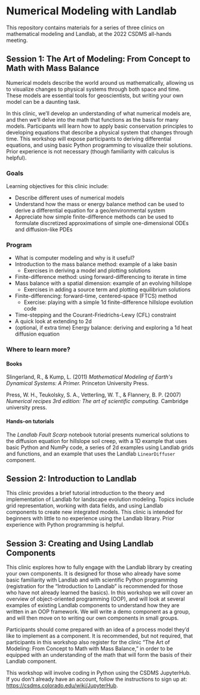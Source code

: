 # Numerical Modeling with Landlab

This repository contains materials for a series of three clinics on mathematical modeling and Landlab, at the 2022 CSDMS all-hands meeting.

## Session 1: The Art of Modeling: From Concept to Math with Mass Balance

Numerical models describe the world around us mathematically, allowing us to visualize changes to physical systems through both space and time. These models are essential tools for geoscientists, but writing your own model can be a daunting task.

In this clinic, we’ll develop an understanding of what numerical models are, and then we’ll delve into the math that functions as the basis for many models. Participants will learn how to apply basic conservation principles to developing equations that describe a physical system that changes through time. This workshop will expose participants to deriving differential equations, and using basic Python programming to visualize their solutions. Prior experience is not necessary (though familiarity with calculus is helpful).

### Goals

Learning objectives for this clinic include:

- Describe different uses of numerical models
- Understand how the mass or energy balance method can be used to derive a differential equation for a geo/environmental system
- Appreciate how simple finite-difference methods can be used to formulate discretized approximations of simple one-dimensional ODEs and diffusion-like PDEs

### Program

- What is computer modeling and why is it useful?
- Introduction to the mass balance method: example of a lake basin
  - Exercises in deriving a model and plotting solutions
- Finite-difference method: using forward-differencing to iterate in time 
- Mass balance with a spatial dimension: example of an evolving hillslope
  - Exercises in adding a source term and plotting equilibrium solutions
- Finite-differencing: forward-time, centered-space (FTCS) method
  - Exercise: playing with a simple 1d finite-difference hillslope evolution code
- Time-stepping and the Courant-Friedrichs-Lewy (CFL) constraint
- A quick look at extending to 2d
- (optional, if extra time) Energy balance: deriving and exploring a 1d heat diffusion equation


### Where to learn more?

#### Books

Slingerland, R., & Kump, L. (2011) *Mathematical Modeling of Earth's Dynamical Systems: A Primer.* Princeton University Press.

Press, W. H., Teukolsky, S. A., Vetterling, W. T., & Flannery, B. P. (2007) *Numerical recipes 3rd edition: The art of scientific computing.* Cambridge university press.


#### Hands-on tutorials

The *Landlab Fault Scarp* notebook tutorial presents numerical solutions to the diffusion equation for hillslope soil creep, with a 1D example that uses basic Python and NumPy code, a series of 2d examples using Landlab grids and functions, and an example that uses the Landlab `LinearDiffuser` component.


## Session 2: Introduction to Landlab

This clinic provides a brief tutorial introduction to the theory and implementation of Landlab for landscape evolution modeling. Topics include grid representation, working with data fields, and using Landlab components to create new integrated models. This clinic is intended for beginners with little to no experience using the Landlab library. Prior experience with Python programming is helpful.


## Session 3: Creating and Using Landlab Components

This clinic explores how to fully engage with the Landlab library by creating your own components. It is designed for those who already have some basic familiarity with Landlab and with scientific Python programming (registration for the “Introduction to Landlab” is recommended for those who have not already learned the basics). In this workshop we will cover an overview of object-oriented programming (OOP), and will look at several examples of existing Landlab components to understand how they are written in an OOP framework. We will write a demo component as a group, and will then move on to writing our own components in small groups.

Participants should come prepared with an idea of a process model they’d like to implement as a component. It is recommended, but not required, that participants in this workshop also register for the clinic “The Art of Modeling: From Concept to Math with Mass Balance,” in order to be equipped with an understanding of the math that will form the basis of their Landlab component.

This workshop will involve coding in Python using the CSDMS JupyterHub. If you don't already have an account, follow the instructions to sign up at: https://csdms.colorado.edu/wiki/JupyterHub.
